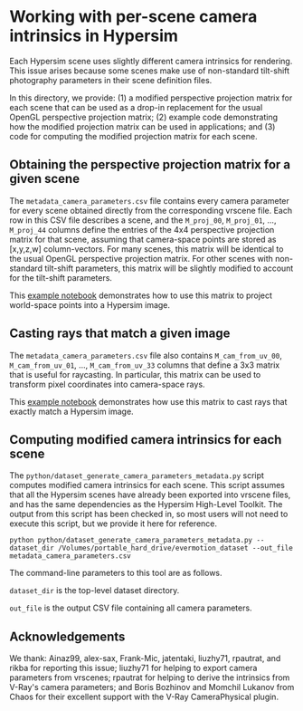 # Working with per-scene camera intrinsics in Hypersim

Each Hypersim scene uses slightly different camera intrinsics for rendering. This issue arises because some scenes make use of non-standard tilt-shift photography parameters in their scene definition files.

In this directory, we provide: (1) a modified perspective projection matrix for each scene that can be used as a drop-in replacement for the usual OpenGL perspective projection matrix; (2) example code demonstrating how the modified projection matrix can be used in applications; and (3) code for computing the modified projection matrix for each scene.

## Obtaining the perspective projection matrix for a given scene

The `metadata_camera_parameters.csv` file contains every camera parameter for every scene obtained directly from the corresponding vrscene file. Each row in this CSV file describes a scene, and the `M_proj_00`, `M_proj_01`, ..., `M_proj_44` columns define the entries of the 4x4 perspective projection matrix for that scene, assuming that camera-space points are stored as [x,y,z,w] column-vectors. For many scenes, this matrix will be identical to the usual OpenGL perspective projection matrix. For other scenes with non-standard tilt-shift parameters, this matrix will be slightly modified to account for the tilt-shift parameters.

This [example notebook](jupyter/00_projecting_points_into_hypersim_images.ipynb) demonstrates how to use this matrix to project world-space points into a Hypersim image.

## Casting rays that match a given image

The `metadata_camera_parameters.csv` file also contains `M_cam_from_uv_00`, `M_cam_from_uv_01`, ..., `M_cam_from_uv_33` columns that define a 3x3 matrix that is useful for raycasting. In particular, this matrix can be used to transform pixel coordinates into camera-space rays.

This [example notebook](jupyter/01_casting_rays_that_match_hypersim_images.ipynb) demonstrates how use this matrix to cast rays that exactly match a Hypersim image.

## Computing modified camera intrinsics for each scene

The `python/dataset_generate_camera_parameters_metadata.py` script computes modified camera intrinsics for each scene. This script assumes that all the Hypersim scenes have already been exported into vrscene files, and has the same dependencies as the Hypersim High-Level Toolkit. The output from this script has been checked in, so most users will not need to execute this script, but we provide it here for reference.

```
python python/dataset_generate_camera_parameters_metadata.py --dataset_dir /Volumes/portable_hard_drive/evermotion_dataset --out_file metadata_camera_parameters.csv
```

The command-line parameters to this tool are as follows.

`dataset_dir` is the top-level dataset directory.

`out_file` is the output CSV file containing all camera parameters.

## Acknowledgements

We thank: Ainaz99, alex-sax, Frank-Mic, jatentaki, liuzhy71, rpautrat, and rikba for reporting this issue; liuzhy71 for helping to export camera parameters from vrscenes; rpautrat for helping to derive the intrinsics from V-Ray's camera parameters; and Boris Bozhinov and Momchil Lukanov from Chaos for their excellent support with the V-Ray CameraPhysical plugin.
